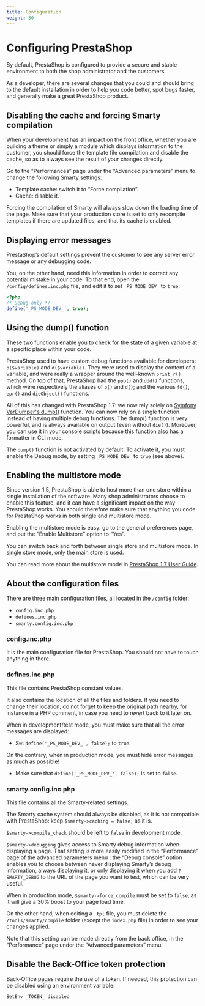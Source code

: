 ```yaml
---
title: Configuration
weight: 30
---
```


# Configuring PrestaShop

By default, PrestaShop is configured to provide a secure and stable environment to both the shop administrator and the customers.

As a developer, there are several changes that you could and should bring to the default installation in order to help you code better, spot bugs faster, and generally make a great PrestaShop product.

## Disabling the cache and forcing Smarty compilation

When your development has an impact on the front office, whether you are building a theme or simply a module which displays information to the customer, you should force the template file compilation and disable the cache, so as to always see the result of your changes directly.

Go to the “Performances” page under the “Advanced parameters” menu to change the following Smarty settings:

* Template cache: switch it to “Force compilation”.
* Cache: disable it.

Forcing the compilation of Smarty will always slow down the loading time of the page. Make sure that your production store is set to only recompile templates if there are updated files, and that its cache is enabled.

## Displaying error messages

PrestaShop’s default settings prevent the customer to see any server error message or any debugging code.

You, on the other hand, need this information in order to correct any potential mistake in your code. To that end, open the `/config/defines.inc.php` file, and edit it to set `_PS_MODE_DEV_` to `true`:

```php
<?php
/* Debug only */
define('_PS_MODE_DEV_', true);
```

## Using the dump() function

These two functions enable you to check for the state of a given variable at a specific place within your code.

PrestaShop used to have custom debug functions available for developers: `p($variable)` and `d($variable)`. They were used to display the content of a variable, and were really a wrapper around the well-known `print_r()` method. On top of that, PrestaShop had the `ppp()` and `ddd()` functions, which were respectively the aliases of `p()` and `d()`; and the various `fd()`, `epr()` and `dieObject()` functions.

All of this has changed with PrestaShop 1.7: we now rely solely on [Symfony VarDumper's dump()](https://symfony.com/doc/current/components/var_dumper.html#the-dump-function) function. You can now rely on a single function instead of having multiple debug functions. The dump() function is very powerful, and is always available on output (even without `die()`). Moreover, you can use it in your console scripts because this function also has a formatter in CLI mode.

The `dump()` function is not activated by default. To activate it, you must enable the Debug mode, by setting `_PS_MODE_DEV_` to `true` (see above).

## Enabling the multistore mode

Since version 1.5, PrestaShop is able to host more than one store within a single installation of the software. Many shop administrators choose to enable this feature, and it can have a significant impact on the way PrestaShop works. You should therefore make sure that anything you code for PrestaShop works in both single and multistore mode.

Enabling the multistore mode is easy: go to the general preferences page, and put the “Enable Multistore” option to “Yes”.

You can switch back and forth between single store and multistore mode. In single store mode, only the main store is used.

You can read more about the multistore mode in [PrestaShop 1.7 User Guide](https://doc.prestashop.com/display/PS17/Managing+Multiple+Shops).

## About the configuration files

There are three main configuration files, all located in the `/config` folder:

* `config.inc.php`
* `defines.inc.php`
* `smarty.config.inc.php`

### config.inc.php

It is the main configuration file for PrestaShop. You should not have to touch anything in there.

### defines.inc.php

This file contains PrestaShop constant values.

It also contains the location of all the files and folders. If you need to change their location, do not forget to keep the original path nearby, for instance in a PHP comment, in case you need to revert back to it later on.

When in development/test mode, you must make sure that all the error messages are displayed:

* Set `define('_PS_MODE_DEV_', false);` to `true`.

On the contrary, when in production mode, you must hide error messages as much as possible!

* Make sure that `define('_PS_MODE_DEV_', false);` is set to `false`.

### smarty.config.inc.php

This file contains all the Smarty-related settings.

The Smarty cache system should always be disabled, as it is not compatible with PrestaShop: keep `$smarty->caching = false;` as it is.

`$smarty->compile_check` should be left to `false` in development mode.

`$smarty->debugging` gives access to Smarty debug information when displaying a page. That setting is more easily modified in the “Performance” page of the advanced parameters menu : the “Debug console” option enables you to choose between never displaying Smarty’s debug information, always displaying it, or only displaying it when you add `?SMARTY_DEBUG` to the URL of the page you want to test, which can be very useful.

When in production mode, `$smarty->force_compile` must be set to `false`, as it will give a 30% boost to your page load time.

On the other hand, when editing a `.tpl` file, you must delete the `/tools/smarty/compile` folder (except the `index.php` file) in order to see your changes applied.

Note that this setting can be made directly from the back office, in the “Performance” page under the “Advanced parameters” menu.

## Disable the Back-Office token protection

Back-Office pages require the use of a token. If needed, this protection can be disabled using an environment variable:
```bash
SetEnv _TOKEN_ disabled
```
